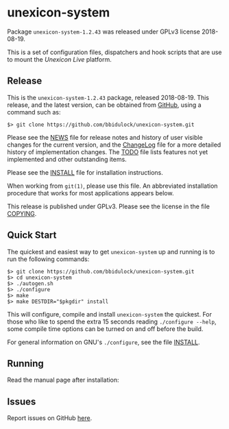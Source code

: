 [unexicon-system -- read me first file.  2018-08-19]: #

unexicon-system
===============

Package `unexicon-system-1.2.43` was released under GPLv3 license 2018-08-19.

This is a set of configuration files, dispatchers and hook scripts that
are use to mount the _Unexicon Live_ platform.


Release
-------

This is the `unexicon-system-1.2.43` package, released 2018-08-19.  This
release, and the latest version, can be obtained from [GitHub][1], using
a command such as:

    $> git clone https://github.com/bbidulock/unexicon-system.git

Please see the [NEWS][3] file for release notes and history of user
visible changes for the current version, and the [ChangeLog][4] file for
a more detailed history of implementation changes.  The [TODO][5] file
lists features not yet implemented and other outstanding items.

Please see the [INSTALL][7] file for installation instructions.

When working from `git(1)`, please use this file.  An abbreviated
installation procedure that works for most applications appears below.

This release is published under GPLv3.  Please see the license in the
file [COPYING][9].


Quick Start
-----------

The quickest and easiest way to get `unexicon-system` up and running is to run
the following commands:

    $> git clone https://github.com/bbidulock/unexicon-system.git
    $> cd unexicon-system
    $> ./autogen.sh
    $> ./configure
    $> make
    $> make DESTDIR="$pkgdir" install

This will configure, compile and install `unexicon-system` the quickest.  For
those who like to spend the extra 15 seconds reading `./configure
--help`, some compile time options can be turned on and off before the
build.

For general information on GNU's `./configure`, see the file
[INSTALL][7].


Running
-------

Read the manual page after installation:


Issues
------

Report issues on GitHub [here][2].



[1]: https://github.com/bbidulock/unexicon-system
[2]: https://github.com/bbidulock/unexicon-system/issues
[3]: https://github.com/bbidulock/unexicon-system/blob/master/NEWS
[4]: https://github.com/bbidulock/unexicon-system/blob/master/ChangeLog
[5]: https://github.com/bbidulock/unexicon-system/blob/master/TODO
[6]: https://github.com/bbidulock/unexicon-system/blob/master/COMPLIANCE
[7]: https://github.com/bbidulock/unexicon-system/blob/master/INSTALL
[8]: https://github.com/bbidulock/unexicon-system/blob/master/LICENSE
[9]: https://github.com/bbidulock/unexicon-system/blob/master/COPYING

[ vim: set ft=markdown sw=4 tw=72 nocin nosi fo+=tcqlorn spell: ]: #
